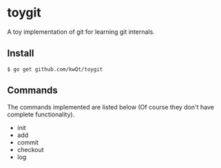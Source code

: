 # toygit
A toy implementation of git for learning git internals.

## Install

```
$ go get github.com/kwQt/toygit
```

## Commands
The commands implemented are listed below (Of course they don't have complete functionality).

- init
- add
- commit
- checkout
- log
